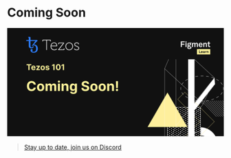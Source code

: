 # Coming Soon

![](../../.gitbook/assets/tezos.jpg)

> [Stay up to date, join us on Discord](https://discord.gg/fszyM7K)

